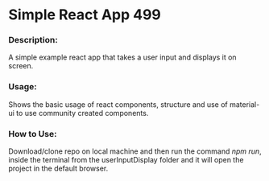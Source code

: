 # Simple React App 499

### Description: 

A simple example react app that takes a user input and displays it on screen. 

### Usage: 

Shows the basic usage of react components, structure and use of material-ui to use community created components. 


### How to Use: 

Download/clone repo on local machine and then run the command *npm run*, inside the terminal from the userInputDisplay folder and it will open the project in the default browser. 
